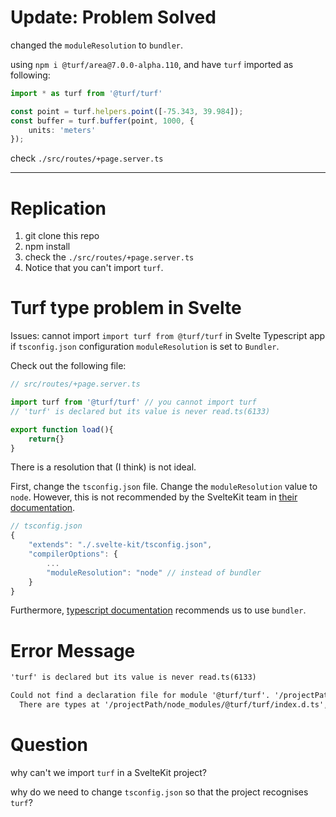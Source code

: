 # Update: Problem Solved

changed the `moduleResolution` to `bundler`.

using ```npm i @turf/area@7.0.0-alpha.110```, and have ```turf``` imported as following:

```typescript
import * as turf from '@turf/turf'

const point = turf.helpers.point([-75.343, 39.984]);
const buffer = turf.buffer(point, 1000, {
	units: 'meters'
});
```

check `./src/routes/+page.server.ts`

---

# Replication

1. git clone this repo
2. npm install
3. check the ```./src/routes/+page.server.ts```
4. Notice that you can't import ```turf```.

# Turf type problem in Svelte

Issues: cannot import `import turf from @turf/turf` in Svelte Typescript app if ```tsconfig.json``` configuration ```moduleResolution``` is set to ```Bundler```.

Check out the following file:

```typescript
// src/routes/+page.server.ts

import turf from '@turf/turf' // you cannot import turf
// 'turf' is declared but its value is never read.ts(6133)

export function load(){
    return{}
}
```

There is a resolution that (I think) is not ideal.

First, change the `tsconfig.json` file. Change the `moduleResolution` value to `node`. However, this is not recommended by the SvelteKit team in [their documentation](https://kit.svelte.dev/docs/migrating-to-sveltekit-2#updated-dependency-requirements).

```typescript
// tsconfig.json
{
	"extends": "./.svelte-kit/tsconfig.json",
	"compilerOptions": {
		...
		"moduleResolution": "node" // instead of bundler
	}
}
```

Furthermore, [typescript documentation](https://www.typescriptlang.org/tsconfig#moduleResolution) recommends us to use ```bundler```.



# Error Message

```markdown
'turf' is declared but its value is never read.ts(6133)

Could not find a declaration file for module '@turf/turf'. '/projectPath/node_modules/@turf/turf/dist/es/index.js' implicitly has an 'any' type.
  There are types at '/projectPath/node_modules/@turf/turf/index.d.ts', but this result could not be resolved when respecting package.json "exports". The '@turf/turf' library may need to update its package.json or typings.ts(7016)
```


# Question

why can't we import `turf` in a SvelteKit project?

why do we need to change `tsconfig.json` so that the project recognises `turf`?